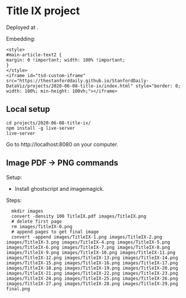 # Title IX project

Deployed at .

Embedding:

```
<style>
#main-article-text2 {
margin: 0 !important; width: 100% !important;
}
</style>
<iframe id="tsd-custom-iframe" src="https://thestanforddaily.github.io/StanfordDaily-DataViz/projects/2020-06-08-title-ix/index.html" style="border: 0; width: 100%; min-height: 100vh;"></iframe>
```

## Local setup

```
cd projects/2020-06-08-title-ix/
npm install -g live-server
live-server
```

Go to http://localhost:8080 on your computer.


## Image PDF -> PNG commands

  Setup:
  - Install ghostscript and imagemagick.

  Steps:

```
  mkdir images
  convert -density 100 TitleIX.pdf images/TitleIX.png
  # delete first page
  rm images/TitleIX-0.png
  # append pages to get final image
  convert -append images/TitleIX-1.png images/TitleIX-2.png images/TitleIX-3.png images/TitleIX-4.png images/TitleIX-5.png images/TitleIX-6.png images/TitleIX-7.png images/TitleIX-8.png images/TitleIX-9.png images/TitleIX-10.png images/TitleIX-11.png images/TitleIX-12.png images/TitleIX-13.png images/TitleIX-14.png images/TitleIX-15.png images/TitleIX-16.png images/TitleIX-17.png images/TitleIX-18.png images/TitleIX-19.png images/TitleIX-20.png images/TitleIX-21.png images/TitleIX-22.png images/TitleIX-23.png images/TitleIX-24.png images/TitleIX-25.png images/TitleIX-26.png images/TitleIX-27.png images/TitleIX-28.png images/TitleIX-29.png final.png
```